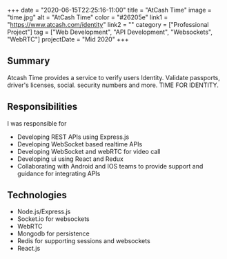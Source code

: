 +++
date = "2020-06-15T22:25:16-11:00"
title = "AtCash Time"
image = "time.jpg"
alt = "AtCash Time"
color = "#26205e"
link1 = "https://www.atcash.com/identity"
link2 = ""
category = ["Professional Project"]
tag = ["Web Development", "API Development", "Websockets", "WebRTC"]
projectDate = "Mid 2020"
+++

## Summary

Atcash Time provides a service to verify users Identity. Validate passports, driver's licenses, social. security numbers and more. TIME FOR IDENTITY.

## Responsibilities

I was responsible for

- Developing REST APIs using Express.js
- Developing WebSocket based realtime APIs
- Developing WebSocket and webRTC for video call
- Developing ui using React and Redux
- Collaborating with Android and IOS teams to provide support and guidance for
  integrating APIs

## Technologies
- Node.js/Express.js
- Socket.io for websockets
- WebRTC
- Mongodb for persistence
- Redis for supporting sessions and websockets
- React.js
